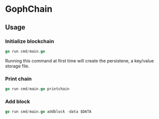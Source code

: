 # GophChain

## Usage

### Initialize blockchain

```go
go run cmd/main.go
```

Running this command at first time will create the persistene, a key/value storage file.

### Print chain

```go
go run cmd/main.go printchain
```

### Add block

```go
go run cmd/main.go addblock -data $DATA
```
